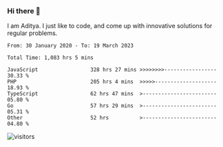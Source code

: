### Hi there 👋

I am Aditya. I just like to code, and come up with innovative solutions for regular problems.

<!--START_SECTION:waka-->

```text
From: 30 January 2020 - To: 19 March 2023

Total Time: 1,083 hrs 5 mins

JavaScript                 328 hrs 27 mins >>>>>>>>-----------------   30.33 %
PHP                        205 hrs 4 mins  >>>>>--------------------   18.93 %
TypeScript                 62 hrs 47 mins  >------------------------   05.80 %
Go                         57 hrs 29 mins  >------------------------   05.31 %
Other                      52 hrs          >------------------------   04.80 %
```

<!--END_SECTION:waka-->

![visitors](https://visitor-badge.glitch.me/badge?page_id=BrainBuzzer.visitor-badge&left_color=green&right_color=red)
